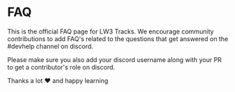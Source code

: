 # FAQ

This is the official FAQ page for LW3 Tracks. We encourage community contributions to add FAQ's related to the questions that get answered on the #devhelp channel on discord.

Please make sure you also add your discord username along with your PR to get a contributor's role on discord.

Thanks a lot ❤️ and happy learning
